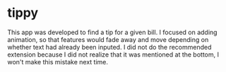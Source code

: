 # tippy

This app was developed to find a tip for a given bill. I focused on adding animation, so that features would fade away and 
move depending on whether text had already been inputed. I did not do the recommended extension because I did not realize that
it was mentioned at the bottom, I won't make this mistake next time. 
